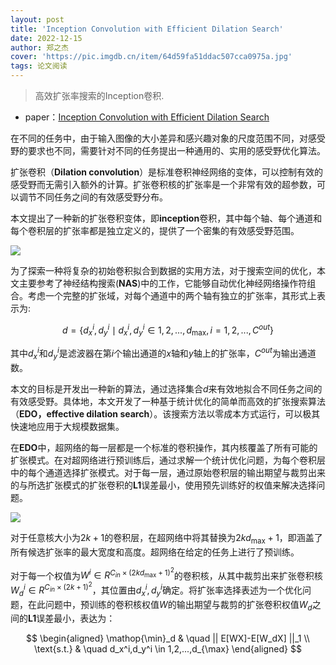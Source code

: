 ```yaml
---
layout: post
title: 'Inception Convolution with Efficient Dilation Search'
date: 2022-12-15
author: 郑之杰
cover: 'https://pic.imgdb.cn/item/64d59fa51ddac507cca0975a.jpg'
tags: 论文阅读
---
```


> 高效扩张率搜索的Inception卷积.

- paper：[Inception Convolution with Efficient Dilation Search](https://arxiv.org/abs/2012.13587)

在不同的任务中，由于输入图像的大小差异和感兴趣对象的尺度范围不同，对感受野的要求也不同，需要针对不同的任务提出一种通用的、实用的感受野优化算法。

扩张卷积（**Dilation convolution**）是标准卷积神经网络的变体，可以控制有效的感受野而无需引入额外的计算。扩张卷积核的扩张率是一个非常有效的超参数，可以调节不同任务之间的有效感受野分布。

本文提出了一种新的扩张卷积变体，即**inception**卷积，其中每个轴、每个通道和每个卷积层的扩张率都是独立定义的，提供了一个密集的有效感受野范围。

![](https://pic.imgdb.cn/item/64d5e94e1ddac507cc65b846.jpg)


为了探索一种将复杂的初始卷积拟合到数据的实用方法，对于搜索空间的优化，本文主要参考了神经结构搜索(**NAS**)中的工作，它能够自动优化神经网络操作符组合。考虑一个完整的扩张域，对每个通道中的两个轴有独立的扩张率，其形式上表示为:

$$
d = \{ d_x^i,d_y^i \mid d_x^i,d_y^i \in 1,2,...,d_{\max},i=1,2,...,C^{out} \}
$$

其中$d_x^i$和$d_y^i$是滤波器在第$i$个输出通道的$x$轴和$y$轴上的扩张率，$C^{out}$为输出通道数。

本文的目标是开发出一种新的算法，通过选择集合$d$来有效地拟合不同任务之间的有效感受野。具体地，本文开发了一种基于统计优化的简单而高效的扩张搜索算法（**EDO，effective dilation search**）。该搜索方法以零成本方式运行，可以极其快速地应用于大规模数据集。

在**EDO**中，超网络的每一层都是一个标准的卷积操作，其内核覆盖了所有可能的扩张模式。在对超网络进行预训练后，通过求解一个统计优化问题，为每个卷积层中的每个通道选择扩张模式。对于每一层，通过原始卷积层的输出期望与裁剪出来的与所选扩张模式的扩张卷积的**L1**误差最小，使用预先训练好的权值来解决选择问题。

![](https://pic.imgdb.cn/item/64d5eb351ddac507cc6c17ac.jpg)

对于任意核大小为$2k+1$的卷积层，在超网络中将其替换为$2kd_{\max}+1$，即涵盖了所有候选扩张率的最大宽度和高度。超网络在给定的任务上进行了预训练。

对于每一个权值为$W^i \in R^{C_{in}\times (2kd_{\max}+1)^2}$的卷积核，从其中裁剪出来扩张卷积核$W^i_d \in R^{C_{in}\times (2k+1)^2}$，其位置由$d_x^i,d_y^i$确定。将扩张率选择表述为一个优化问题，在此问题中，预训练的卷积核权值$W$的输出期望与裁剪的扩张卷积权值$W_d$之间的**L1**误差最小，表达为：

$$
\begin{aligned}
\mathop{\min}_d & \quad || E[WX]-E[W_dX] ||_1 \\
\text{s.t.} & \quad d_x^i,d_y^i \in 1,2,...,d_{\max}
\end{aligned}
$$
